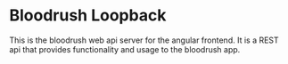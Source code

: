 # Bloodrush Loopback
This is the bloodrush web api server for the angular frontend. It is a REST api that provides functionality and usage to the bloodrush app.
